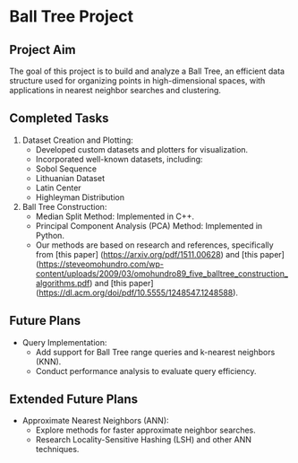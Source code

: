 # Ball Tree Project
## Project Aim
The goal of this project is to build and analyze a Ball Tree, an efficient data structure used for organizing points in high-dimensional spaces, with applications in nearest neighbor searches and clustering.

## Completed Tasks
1. Dataset Creation and Plotting:
    - Developed custom datasets and plotters for visualization.
    - Incorporated well-known datasets, including:
    - Sobol Sequence
    - Lithuanian Dataset
    - Latin Center
    - Highleyman Distribution
2. Ball Tree Construction:
    - Median Split Method: Implemented in C++.
    - Principal Component Analysis (PCA) Method: Implemented in Python.
    - Our methods are based on research and references, specifically from [this paper] (https://arxiv.org/pdf/1511.00628) and [this paper] (https://steveomohundro.com/wp-content/uploads/2009/03/omohundro89_five_balltree_construction_algorithms.pdf) and [this paper] (https://dl.acm.org/doi/pdf/10.5555/1248547.1248588).

## Future Plans
- Query Implementation:
    - Add support for Ball Tree range queries and k-nearest neighbors (KNN).
    - Conduct performance analysis to evaluate query efficiency.

## Extended Future Plans
- Approximate Nearest Neighbors (ANN):
    - Explore methods for faster approximate neighbor searches.
    - Research Locality-Sensitive Hashing (LSH) and other ANN techniques.


